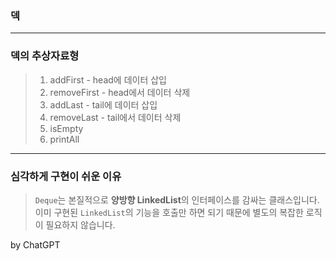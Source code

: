 ### 덱

---

### 덱의 추상자료형
> 1. addFirst - head에 데이터 삽입
> 2. removeFirst - head에서 데이터 삭제
> 3. addLast - tail에 데이터 삽입
> 4. removeLast - tail에서 데이터 삭제
> 5. isEmpty
> 6. printAll

---

### 심각하게 구현이 쉬운 이유


> `Deque`는 본질적으로 **양방향 LinkedList**의 인터페이스를 감싸는 클래스입니다.
> 이미 구현된 `LinkedList`의 기능을 호출만 하면 되기 때문에 별도의 복잡한 로직이 필요하지 않습니다.

by ChatGPT

